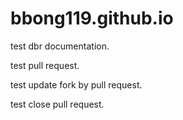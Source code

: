 # bbong119.github.io
test dbr documentation.

test pull request.   

test update fork by pull request.   

test close pull request.
